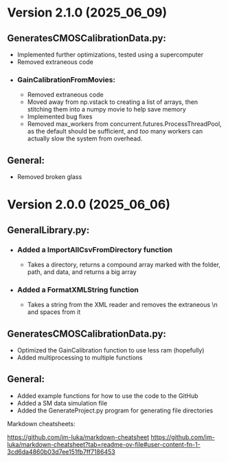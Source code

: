 # Version 2.1.0 (2025_06_09)
## GeneratesCMOSCalibrationData.py:
  - Implemented further optimizations, tested using a supercomputer
  - Removed extraneous code
  - ### GainCalibrationFromMovies:
    - Removed extraneous code
    - Moved away from np.vstack to creating a list of arrays, then stitching them into a numpy movie to help save memory
    - Implemented bug fixes
    - Removed max_workers from concurrent.futures.ProcessThreadPool, as the default should be sufficient, and *too* many workers can actually slow the system from overhead.

## General:
  - Removed broken glass



# Version 2.0.0 (2025_06_06)
## GeneralLibrary.py:
- ### Added a ImportAllCsvFromDirectory function
  - Takes a directory, returns a compound array marked with the folder, path, and data, and returns a big array
- ### Added a FormatXMLString function
  - Takes a string from the XML reader and removes the extraneous \n and spaces from it

## GeneratesCMOSCalibrationData.py:
  - Optimized the GainCalibration function to use less ram (hopefully)
  - Added multiprocessing to multiple functions


## General:
- Added example functions for how to use the code to the GitHub
- Added a SM data simulation file
- Added the GenerateProject.py program for generating file directories

  
Markdown cheatsheets: 

https://github.com/im-luka/markdown-cheatsheet
https://github.com/im-luka/markdown-cheatsheet?tab=readme-ov-file#user-content-fn-1-3cd6da4860b03d7ee151fb7ff7186453
